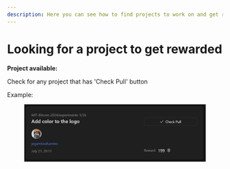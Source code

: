 ```yaml
---
description: Here you can see how to find projects to work on and get reward.
---
```


# Looking for a project to get rewarded

**Project available:**&#x20;

Check for any project that has 'Check Pull' button

Example:&#x20;

<figure><img src="../.gitbook/assets/image (2) (1).png" alt=""><figcaption></figcaption></figure>
